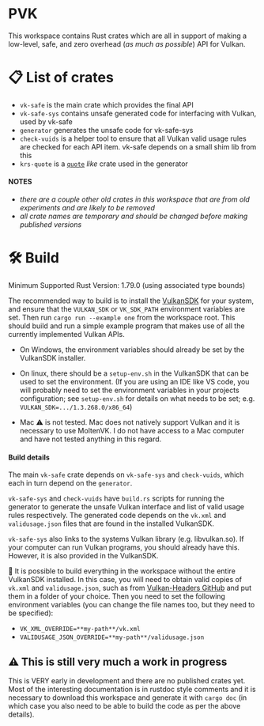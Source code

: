 # PVK

This workspace contains Rust crates which are all in support of making a low-level, safe, and zero overhead
(*as much as possible*) API for Vulkan.

# 📋 List of crates

- `vk-safe` is the main crate which provides the final API
- `vk-safe-sys` contains unsafe generated code for interfacing with Vulkan, used by vk-safe
- `generator` generates the unsafe code for vk-safe-sys
- `check-vuids` is a helper tool to ensure that all Vulkan valid usage rules are checked for each
API item. vk-safe depends on a small shim lib from this
- `krs-quote` is a [`quote`](https://docs.rs/quote/latest/quote/) *like* crate used in the generator

#### NOTES
- *there are a couple other old crates in this workspace that are from old experiments and are likely to be removed*
- *all crate names are temporary and should be changed before making published versions*

# 🛠️ Build

Minimum Supported Rust Version: 1.79.0 (using associated type bounds)

The recommended way to build is to install the [VulkanSDK](https://vulkan.lunarg.com/sdk/home) for your system,
and ensure that the `VULKAN_SDK` or `VK_SDK_PATH` environment variables are set. Then run `cargo run --example one`
from the workspace root. This should build and run a simple example program that makes use of all the currently implemented
Vulkan APIs.

- On Windows, the environment variables should already be set by the VulkanSDK installer.

- On linux, there should be a `setup-env.sh` in the VulkanSDK that can be used to set the environment. (If you are using an
IDE like VS code, you will probably need to set the environment variables in your projects configuration; see `setup-env.sh`
for details on what needs to be set; e.g. `VULKAN_SDK=.../1.3.268.0/x86_64`)

- Mac ⚠️ is not tested. Mac does not natively support Vulkan and it is necessary to use MoltenVK. I do not have access to
a Mac computer and have not tested anything in this regard.

#### Build details

The main `vk-safe` crate depends on `vk-safe-sys` and `check-vuids`, which each in turn depend on the `generator`.

`vk-safe-sys` and `check-vuids` have `build.rs` scripts for running the generator to generate the unsafe Vulkan interface
and list of valid usage rules respectively. The generated code depends on the `vk.xml` and `validusage.json` files that are found
in the installed VulkanSDK.

`vk-safe-sys` also links to the systems Vulkan library (e.g. libvulkan.so). If your computer can run Vulkan programs, you
should already have this. However, it is also provided in the VulkanSDK.

💁 It is possible to build everything in the workspace without the entire VulkanSDK installed. In this case, you will need to
obtain valid copies of `vk.xml` and `validusage.json`, such as from
[Vulkan-Headers GitHub](https://github.com/KhronosGroup/Vulkan-Headers/tree/main/registry)
and put them in a folder of your choice. Then you need to set the following environment variables (you can change the file
names too, but they need to be specified):
- `VK_XML_OVERRIDE=**my-path**/vk.xml`
- `VALIDUSAGE_JSON_OVERRIDE=**my-path**/validusage.json`

## ⚠️ This is still very much a work in progress

This is VERY early in development and there are no published crates yet. Most of the interesting documentation is in rustdoc
style comments and it is necessary to download this workspace and generate it with `cargo doc` (in which case you also need to be
able to build the code as per the above details).